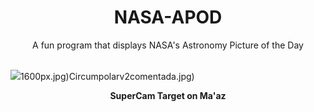 <div align="center">
  <h1>
    NASA-APOD
  </h1>
</div>
  
<div align="center">
  A fun program that displays NASA's Astronomy Picture of the Day
</div>

<br>

![](https://apod.nasa.gov/apod/image/2503/pia24493-2-1041.jpg)1600px.jpg)Circumpolarv2comentada.jpg)

<p align = "center">
  <b>SuperCam Target on Ma'az</b>
</p>
